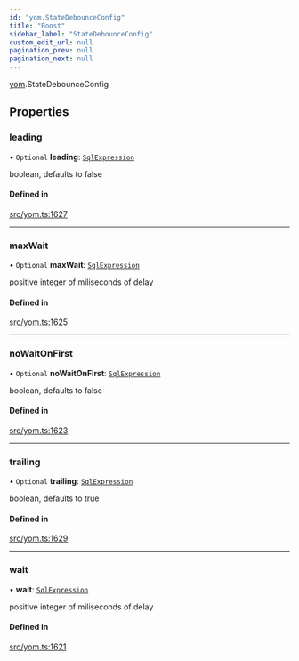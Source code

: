 ```yaml
---
id: "yom.StateDebounceConfig"
title: "Boost"
sidebar_label: "StateDebounceConfig"
custom_edit_url: null
pagination_prev: null
pagination_next: null
---
```


[yom](../namespaces/yom.md).StateDebounceConfig

## Properties

### leading

• `Optional` **leading**: [`SqlExpression`](../namespaces/yom.md#sqlexpression)

boolean, defaults to false

#### Defined in

[src/yom.ts:1627](https://github.com/yolmio/boost/blob/5cada48/src/yom.ts#L1627)

___

### maxWait

• `Optional` **maxWait**: [`SqlExpression`](../namespaces/yom.md#sqlexpression)

positive integer of miliseconds of delay

#### Defined in

[src/yom.ts:1625](https://github.com/yolmio/boost/blob/5cada48/src/yom.ts#L1625)

___

### noWaitOnFirst

• `Optional` **noWaitOnFirst**: [`SqlExpression`](../namespaces/yom.md#sqlexpression)

boolean, defaults to false

#### Defined in

[src/yom.ts:1623](https://github.com/yolmio/boost/blob/5cada48/src/yom.ts#L1623)

___

### trailing

• `Optional` **trailing**: [`SqlExpression`](../namespaces/yom.md#sqlexpression)

boolean, defaults to true

#### Defined in

[src/yom.ts:1629](https://github.com/yolmio/boost/blob/5cada48/src/yom.ts#L1629)

___

### wait

• **wait**: [`SqlExpression`](../namespaces/yom.md#sqlexpression)

positive integer of miliseconds of delay

#### Defined in

[src/yom.ts:1621](https://github.com/yolmio/boost/blob/5cada48/src/yom.ts#L1621)
